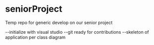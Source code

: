 seniorProject
=============

Temp repo for generic develop on our senior project

--initialize with visual studio
--git ready for contributions
--skeleton of application per class diagram
